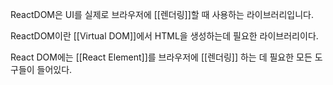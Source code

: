 ReactDOM은 UI를 실제로 브라우저에 [[렌더링]]할 때 사용하는 라이브러리입니다.

ReactDOM이란 [[Virtual DOM]]에서 HTML을 생성하는데 필요한 라이브러리이다.

React DOM에는 [[React Element]]를 브라우저에 [[렌더링]] 하는 데 필요한 모든 도구들이 들어있다.